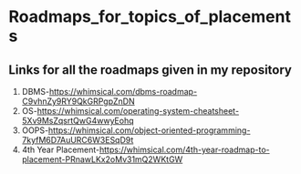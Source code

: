 # Roadmaps_for_topics_of_placements
## Links for all the roadmaps given in my repository
1. DBMS-https://whimsical.com/dbms-roadmap-C9vhnZy9RY9QkGRPgpZnDN
2. OS-https://whimsical.com/operating-system-cheatsheet-5Xv9MsZqsrtQwG4wwyEohq
3. OOPS-https://whimsical.com/object-oriented-programming-7kyfM6D7AuURC6W3ESqD9t
4. 4th Year Placement-https://whimsical.com/4th-year-roadmap-to-placement-PRnawLKx2oMv31mQ2WKtGW

